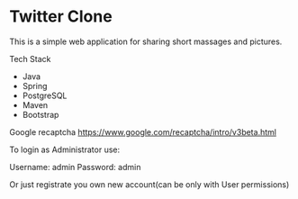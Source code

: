 
# Twitter Clone

This is a simple web application for sharing short massages and pictures.

Tech Stack
* Java
* Spring
* PostgreSQL
* Maven
* Bootstrap

Google recaptcha https://www.google.com/recaptcha/intro/v3beta.html

To login as Administrator use:

Username: admin
Password: admin

Or just registrate you own new account(can be only with User permissions)
